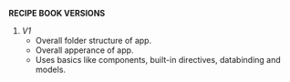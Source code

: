 **RECIPE BOOK VERSIONS**
1. _V1_
   - Overall folder structure of app.
   - Overall apperance of app.
   - Uses basics like components, built-in directives, databinding and models.
